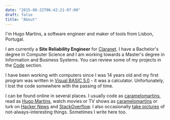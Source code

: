 ```yaml
---
date: "2015-08-22T06:42:21-07:00"
draft: false
title: "About"
---
```

I'm Hugo Martins, a software engineer and maker of tools from Lisbon, Portugal.

I am currently a **Site Reliability Engineer** for [Claranet](http://www.claranet.co.uk/). I have a Bachelor's degree in Computer Science and I am working towards a Master's degree in Information and Business Systems. You can review some of my projects in the [Code](/code) section.

I have been working with computers since I was 14 years old and my first program was written in [Visual BASIC 5.0](https://en.wikipedia.org/wiki/Visual_Basic) - it was a calculator. Unfortunately, I lost the code somewhere with the passing of time.

I can be found online in several places. I usually code as [caramelomartins](https://github.com/caramelomartins), read as [Hugo Martins](https://www.goodreads.com/user/show/7832126-hugo-martins), watch movies or TV shows as [caramelomartins](https://trakt.tv/users/caramelomartins) or lurk on [Hacker News](https://news.ycombinator.com/user?id=caramelomartins) and [StackOverflow](https://stackoverflow.com/users/6461671). I also occasionally [take pictures](https://www.instagram.com/caramelo.martins/) of not-always-interesting things. Sometimes I write here too.
